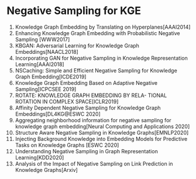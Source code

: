 # Negative Sampling for KGE
1. Knowledge Graph Embedding by Translating on Hyperplanes[AAAI2014]
2. Enhancing Knowledge Graph Embedding with Probabilistic Negative Sampling [WWW2017]
3. KBGAN: Adversarial Learning for Knowledge Graph Embeddings[NAACL2018]
4. Incorporating GAN for Negative Sampling in Knowledge Representation Learning[AAAI2018]
5. NSCaching: Simple and Efficient Negative Sampling for Knowledge Graph Embedding[ICDE2019]
6. Knowledge Graph Embedding Based on Adaptive Negative Sampling[ICPCSEE 2019]
7. ROTATE: KNOWLEDGE GRAPH EMBEDDING BY RELA- TIONAL ROTATION IN COMPLEX SPACE[ICLR2019]
8. Affinity Dependent Negative Sampling for Knowledge Graph Embeddings[DL4KG@ESWC 2020]
9. Aggregating neighborhood information for negative sampling for knowledge graph embedding[Neural Computing and Applications 2020]
10. Structure Aware Negative Sampling in Knowledge Graphs[EMNLP2020]
11. Injecting Background Knowledge into Embedding Models for Predictive Tasks on Knowledge Graphs [ESWC 2020]
12. Understanding Negative Sampling in Graph Representation Learning[KDD2020]
13. Analysis of the Impact of Negative Sampling on Link Prediction in Knowledge Graphs[Arxiv]
